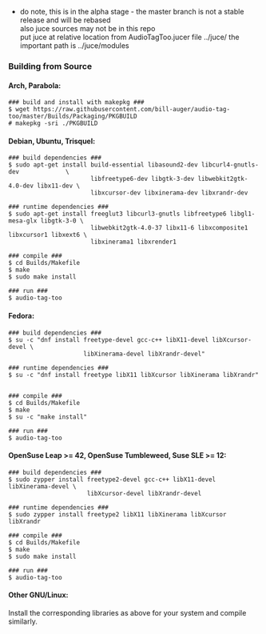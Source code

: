 * do note, this is in the alpha stage - the master branch is not a stable release and will be rebased  
  also juce sources may not be in this repo  
  put juce at relative location from AudioTagToo.jucer file ../juce/
  the important path is ../juce/modules


### Building from Source

#### Arch, Parabola:
```
### build and install with makepkg ###
$ wget https://raw.githubusercontent.com/bill-auger/audio-tag-too/master/Builds/Packaging/PKGBUILD
# makepkg -sri ./PKGBUILD
```

#### Debian, Ubuntu, Trisquel:
```
### build dependencies ###
$ sudo apt-get install build-essential libasound2-dev libcurl4-gnutls-dev             \
                       libfreetype6-dev libgtk-3-dev libwebkit2gtk-4.0-dev libx11-dev \
                       libxcursor-dev libxinerama-dev libxrandr-dev

### runtime dependencies ###
$ sudo apt-get install freeglut3 libcurl3-gnutls libfreetype6 libgl1-mesa-glx libgtk-3-0 \
                       libwebkit2gtk-4.0-37 libx11-6 libxcomposite1 libxcursor1 libxext6 \
                       libxinerama1 libxrender1

### compile ###
$ cd Builds/Makefile
$ make
$ sudo make install

### run ###
$ audio-tag-too
```

#### Fedora:
```
### build dependencies ###
$ su -c "dnf install freetype-devel gcc-c++ libX11-devel libXcursor-devel \
                     libXinerama-devel libXrandr-devel"

### runtime dependencies ###
$ su -c "dnf install freetype libX11 libXcursor libXinerama libXrandr"


### compile ###
$ cd Builds/Makefile
$ make
$ su -c "make install"

### run ###
$ audio-tag-too
```

#### OpenSuse Leap >= 42, OpenSuse Tumbleweed, Suse SLE >= 12:
```
### build dependencies ###
$ sudo zypper install freetype2-devel gcc-c++ libX11-devel libXinerama-devel \
                      libXcursor-devel libXrandr-devel

### runtime dependencies ###
$ sudo zypper install freetype2 libX11 libXinerama libXcursor libXrandr

### compile ###
$ cd Builds/Makefile
$ make
$ sudo make install

### run ###
$ audio-tag-too
```

#### Other GNU/Linux:
Install the corresponding libraries as above for your system and compile similarly.
